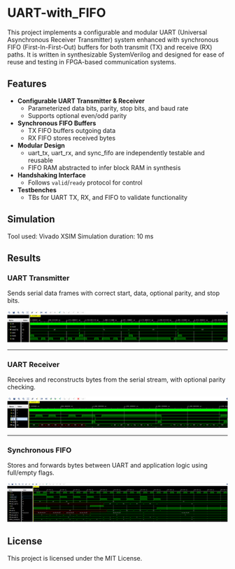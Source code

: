 # UART-with_FIFO
This project implements a configurable and modular UART (Universal Asynchronous Receiver Transmitter) system enhanced with synchronous FIFO (First-In-First-Out) buffers for both transmit (TX) and receive (RX) paths. It is written in synthesizable SystemVerilog and designed for ease of reuse and testing in FPGA-based communication systems.

## Features
- **Configurable UART Transmitter & Receiver**
  - Parameterized data bits, parity, stop bits, and baud rate
  - Supports optional even/odd parity
- **Synchronous FIFO Buffers**
  - TX FIFO buffers outgoing data
  - RX FIFO stores received bytes
- **Modular Design**
  - uart_tx, uart_rx, and sync_fifo are independently testable and reusable
  - FIFO RAM abstracted to infer block RAM in synthesis
- **Handshaking Interface**
  - Follows `valid`/`ready` protocol for control
- **Testbenches**
  - TBs for UART TX, RX, and FIFO to validate functionality

## Simulation
Tool used: Vivado XSIM
Simulation duration: 10 ms

## Results

### UART Transmitter
Sends serial data frames with correct start, data, optional parity, and stop bits.

![UART TX](tb/images/uart_tx_waveform.png)

---
### UART Receiver
Receives and reconstructs bytes from the serial stream, with optional parity checking.

![UART RX](tb/images/uart_rx_waveform.png)

---
### Synchronous FIFO
Stores and forwards bytes between UART and application logic using full/empty flags.

![FIFO](tb/images/fifo_waveform.png)

## License
This project is licensed under the MIT License.
